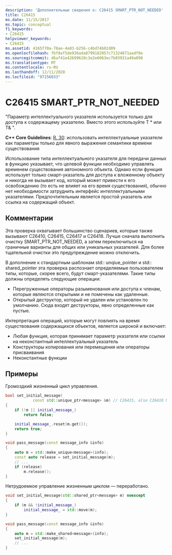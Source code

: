 ```yaml
---
description: 'Дополнительные сведения о: C26415 SMART_PTR_NOT_NEEDED'
title: C26415
ms.date: 11/15/2017
ms.topic: conceptual
f1_keywords:
- C26415
helpviewer_keywords:
- C26415
ms.assetid: 4165f70a-78ae-4a03-b256-c4bd74b02d09
ms.openlocfilehash: fbf8af5de936ada8799182057c71324871aadf0e
ms.sourcegitcommit: d6af41e42699628c3e2e6063ec7b03931a49a098
ms.translationtype: MT
ms.contentlocale: ru-RU
ms.lasthandoff: 12/11/2020
ms.locfileid: "97256033"
---
```

# <a name="c26415-smart_ptr_not_needed"></a>C26415 SMART_PTR_NOT_NEEDED

"Параметр интеллектуального указателя используется только для доступа к содержащему указателю. Вместо этого используйте T * или T& ".

**C++ Core Guidelines**: [R. 30](https://github.com/isocpp/CppCoreGuidelines/blob/master/CppCoreGuidelines.md#r30-take-smart-pointers-as-parameters-only-to-explicitly-express-lifetime-semantics): использовать интеллектуальные указатели как параметры только для явного выражения семантики времени существования

Использование типа интеллектуального указателя для передачи данных в функцию указывает, что целевой функции необходимо управлять временем существования автономного объекта. Однако если функция использует только смарт-указатель для доступа к вложенному объекту и никогда не вызывает код, который может привести к его освобождению (то есть не влияет на его время существования), обычно нет необходимости затруднить интерфейс интеллектуальными указателями. Предпочтительным является простой указатель или ссылка на содержащий объект.

## <a name="remarks"></a>Комментарии

Эта проверка охватывает большинство сценариев, которые также вызывают C26410, C26415, C26417 и C26418. Лучше сначала выполнить очистку SMART_PTR_NOT_NEEDED, а затем переключиться на граничные варианты для общих или уникальных указателей. Для более тщательной очистки это предупреждение можно отключить.

В дополнение к стандартным шаблонам std:: unqiue_pointer и std:: shared_pointer эта проверка распознает определяемые пользователем типы, которые, скорее всего, будут смарт-указателями. Такие типы должны определять следующие операции:

- Перегруженные операторы разыменования или доступа к членам, которые являются открытыми и не помечены как удаленные.
- Открытый деструктор, который не удален или установлен по умолчанию. Сюда входят деструкторы, явно определенные как пустые.

Интерпретация операций, которые могут повлиять на время существования содержащихся объектов, является широкой и включает:

- Любая функция, которая принимает параметр указателя или ссылки на неконстантный интеллектуальный указатель
- Конструкторы копирования или перемещения или операторы присваивания
- Неконстантные функции

## <a name="examples"></a>Примеры

Громоздкий жизненный цикл управления.

```cpp
bool set_initial_message(
            const std::unique_ptr<message> &m) // C26415, also C26410 NO_REF_TO_CONST_UNIQUE_PTR
{
    if (!m || initial_message_)
        return false;

    initial_message_.reset(m.get());
    return true;
}

void pass_message(const message_info &info)
{
    auto m = std::make_unique<message>(info);
    const auto release = set_initial_message(m);
    // ...
    if (release)
        m.release();
}
```

Нетрудоемкое управление жизненным циклом — переработано.

```cpp
void set_initial_message(std::shared_ptr<message> m) noexcept
{
    if (m && !initial_message_)
        initial_message_ = std::move(m);
}

void pass_message(const message_info &info)
{
    auto m = std::make_shared<message>(info);
    set_initial_message(m);
    // ...
}
```
